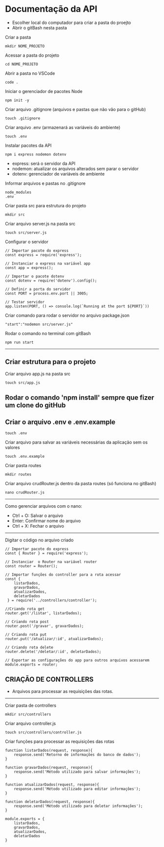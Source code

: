 # Documentação da API
* Escolher local do computador para criar a pasta do proejto
* Abrir o gitBash nesta pasta


Criar a pasta
```
mkdir NOME_PROJETO
```

Acessar a pasta do projeto
```
cd NOME_PROJETO
```

Abrir a pasta no VSCode
```
code .
```

Iniciar o gerenciador de pacotes Node
```
npm init -y
```

Criar arquivo .gitignore (arquivos e pastas que não vão para o gitHub)
```
touch .gitignore
```

Criar arquivo .env (armazenará as variáveis do ambiente)
```
touch .env
```

Instalar pacotes da API
```
npm i express nodemon dotenv
```
* express: será o servidor da API
* nodemon: atualizar os arquivos alterados sem parar o servidor
* dotenv: gerenciador de variáveis de ambiente

Informar arquivos e pastas no .gitignore
```
node_modules 
.env
```

Criar pasta src para estrutura do projeto
```
mkdir src
```

Criar arquivo server.js na pasta src
```
touch src/server.js
```

Configurar o servidor 
```
// Importar pacote do express
const express = require('express');

// Instanciar o express na variável app
const app = express();

// Importar o pacote dotenv
const dotenv = require('dotenv').config();

// Definir a porta do servidor
const PORT = process.env.port || 3005;

// Testar servidor
app.listen(PORT, () => console.log(`Running at the port ${PORT}`))
```

Criar comando para rodar o servidor no arquivo package.json
```
"start":"nodemon src/server.js"
```

Rodar o comando no terminal com gitBash
```
npm run start
```
<hr>

##  Criar estrutura para o projeto

Criar arquivo app.js na pasta src
```
touch src/app.js
```

## Rodar o comando 'npm install' sempre que fizer um clone do gitHub

## Criar o arquivo .env e .env.example

```
touch .env
```

Criar arquivo para salvar as variáveis necessárias da aplicação sem os valores
```
touch .env.example
```

Criar pasta routes
```
mkdir routes
```

Criar arquivo crudRouter.js dentro da pasta routes (só funciona no gitBash)

```
nano crudRouter.js
```

<hr>
Como gerenciar arquivos com o nano:

* Ctrl + O: Salvar o arquivo
* Enter: Confirmar nome do arquivo
* Ctrl + X: Fechar o arquivo
<hr>

Digitar o código no arquivo criado
```
// Importar pacote do express
const { Router } = require('express');

// Instanciar  o Router na variável router
const router = Router();

// Importar funções do controller para a rota acessar
const { 
    listarDados,
    gravarDados,
    atualizarDados,
    deletarDados
 } = require('../controllers/controller');

//Criando rota get
router.get('/listar', listarDados);

// Criando rota post
router.post('/gravar', gravarDados);

// Criando rota put
router.put('/atualizar/:id', atualizarDados);

// Criando rota delete
router.delete('/deletar/:id', deletarDados);

// Exportar as configurações do app para outros arquivos acessarem
module.exports = router;
```

## CRIAÇÃO DE CONTROLLERS

* Arquivos para processar as requisições das rotas.
<hr>

Criar pasta de controllers
```
mkdir src/controllers
```

Criar arquivo controller.js
```
touch src/controllers/controller.js
```

Criar funções para processar as requisições das rotas 
```
function listarDados(request, response){
    response.send('Retorno de informações do banco de dados');
}

function gravarDados(request, response){
    response.send('Método utilizado para salvar informações');
}

function atualizarDados(request, response){
    response.send('Método utilizado para editar informações');
}

function deletarDados(request, response){
    response.send('Método utilizado para deletar informações');
}

module.exports = {
    listarDados, 
    gravarDados,
    atualizarDados,
    deletarDados
}
```